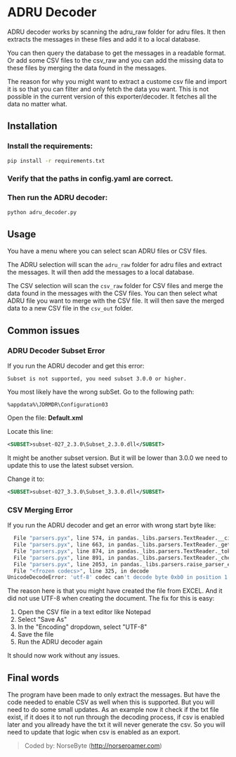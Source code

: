 # ADRU Decoder
ADRU decoder works by scanning the adru_raw folder for adru files. It then extracts the messages in these files and add it to a local database.

You can then query the database to get the messages in a readable format. Or add some CSV files to the csv_raw and you can add the missing data to these files by merging the data found in the messages.

The reason for why you might want to extract a custome csv file and import it is so that you can filter and only fetch the data you want. This is not possible in the current version of this exporter/decoder. It fetches all the data no matter what.

## Installation

### Install the requirements:
```bash
pip install -r requirements.txt
```

### Verify that the paths in config.yaml are correct. 

### Then run the ADRU decoder:
```bash
python adru_decoder.py
```

## Usage
You have a menu where you can select scan ADRU files or CSV files. 

The ADRU selection will scan the `adru_raw` folder for adru files and extract the messages. It will then add the messages to a local database.

The CSV selection will scan the `csv_raw` folder for CSV files and merge the data found in the messages with the CSV files. You can then select what ADRU file you want to merge with the CSV file. It will then save the merged data to a new CSV file in the `csv_out` folder.

## Common issues

### ADRU Decoder Subset Error
If you run the ADRU decoder and get this error:
```
Subset is not supported, you need subset 3.0.0 or higher.
```

You most likely have the wrong subSet. Go to the following path:
```
%appdata%\JDRMDR\Configuration03
```

Open the file: **Default.xml**

Locate this line:
```xml
<SUBSET>subset-027_2.3.0\Subset_2.3.0.dll</SUBSET>
```
It might be another subset version. But it will be lower than 3.0.0 we need to update this to use the latest subset version.

Change it to:
```xml
<SUBSET>subset-027_3.3.0\Subset_3.3.0.dll</SUBSET>
```

### CSV Merging Error 
If you run the ADRU decoder and get an error with wrong start byte like:

```bash
  File "parsers.pyx", line 574, in pandas._libs.parsers.TextReader.__cinit__
  File "parsers.pyx", line 663, in pandas._libs.parsers.TextReader._get_header
  File "parsers.pyx", line 874, in pandas._libs.parsers.TextReader._tokenize_rows
  File "parsers.pyx", line 891, in pandas._libs.parsers.TextReader._check_tokenize_status
  File "parsers.pyx", line 2053, in pandas._libs.parsers.raise_parser_error
  File "<frozen codecs>", line 325, in decode
UnicodeDecodeError: 'utf-8' codec can't decode byte 0xb0 in position 1: invalid start byte
```

The reason here is that you might have created the file from EXCEL. And it did not use UTF-8 when creating the document. The fix for this is easy:
1. Open the CSV file in a text editor like Notepad
2. Select "Save As"
3. In the "Encoding" dropdown, select "UTF-8"
4. Save the file
5. Run the ADRU decoder again

It should now work without any issues.

## Final words
The program have been made to only extract the messages. But have the code needed to enable CSV as well when this is supported. But you will need to do some small updates. As an example now it check if the txt file exist, if it does it to not run through the decoding process, if csv is enabled later and you allready have the txt it will never generate the csv. So you will need to update that logic when csv is enabled as an export.

> Coded by: NorseByte (http://norseroamer.com)
